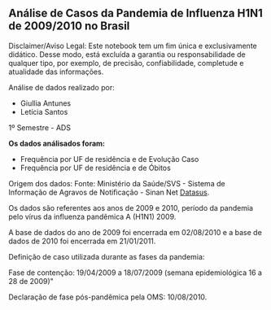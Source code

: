 <h2>Análise de Casos da Pandemia de Influenza H1N1 de 2009/2010 no Brasil</h2>

Disclaimer/Aviso Legal: Este notebook tem um fim única e exclusivamente didático. Desse modo, está excluída a garantia ou responsabilidade de qualquer tipo, por exemplo, de precisão, confiabilidade, completude e atualidade das informações.

Análise de dados realizado por:
- Giullia Antunes
- Letícia Santos
 
 1º Semestre - ADS


**Os dados análisados foram:**
- Frequência por UF de residência e de Evolução Caso
- Frequência por UF de residência e de Óbitos

Origem dos dados: Fonte: Ministério da Saúde/SVS - Sistema de Informação de Agravos de Notificação - Sinan Net [Datasus](http://tabnet.datasus.gov.br/).

<p>Os dados são referentes aos anos de 2009 e 2010, período da pandemia pelo vírus da influenza pandêmica A (H1N1) 2009.
<p>A base de dados do ano de 2009 foi encerrada em 02/08/2010 e a base de dados de 2010 foi encerrada em 21/01/2011.
<p>Definição de caso utilizada durante as fases da pandemia:
<p>Fase de contenção: 19/04/2009 a 18/07/2009 (semana epidemiológica 16 a 28 de 2009)"
<p>Declaração de fase pós-pandêmica pela OMS: 10/08/2010.


